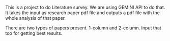 This is a project to do Literature survey. We are using GEMINI API to do that. It takes the input as research paper pdf file and outputs a pdf file with the whole analysis of that paper.

There are two types of papers present. 1-column and 2-column. Input that too for getting best results.
